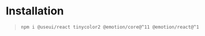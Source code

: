 # Installation

> ```bash
> npm i @useui/react tinycolor2 @emotion/core@^11 @emotion/react@^11 @emotion/styled@^11
> ```
